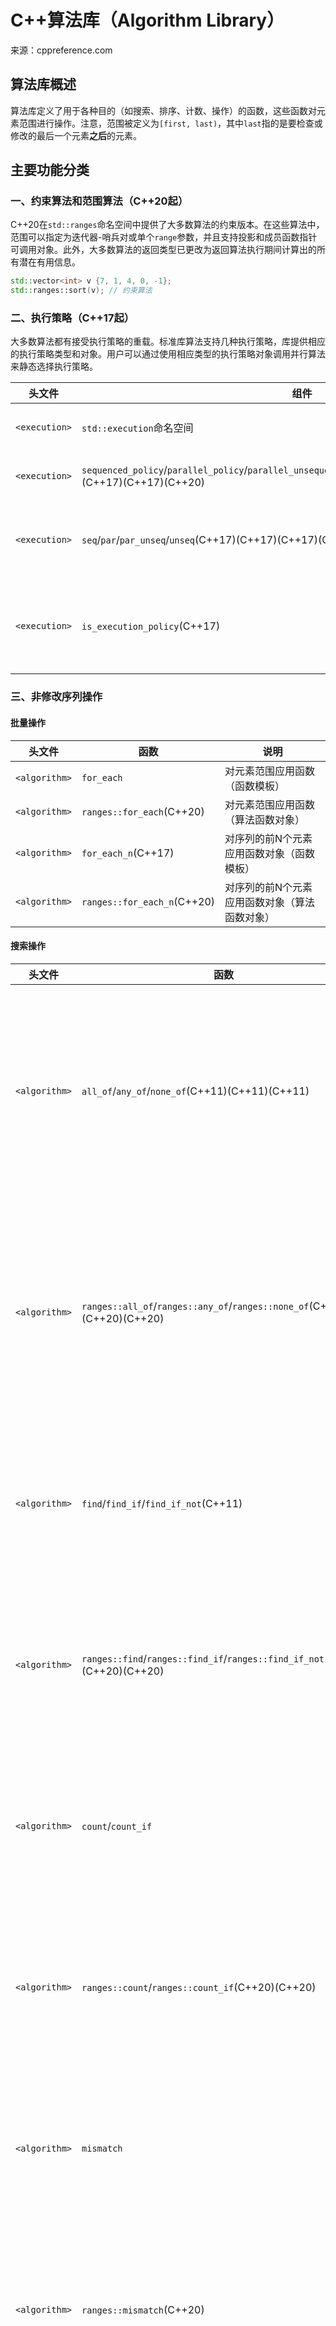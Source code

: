 # C++算法库（Algorithm Library）

来源：cppreference.com

## 算法库概述

算法库定义了用于各种目的（如搜索、排序、计数、操作）的函数，这些函数对元素范围进行操作。注意，范围被定义为`[first, last)`，其中`last`指的是要检查或修改的最后一个元素**之后**的元素。

## 主要功能分类

### 一、约束算法和范围算法（C++20起）

C++20在`std::ranges`命名空间中提供了大多数算法的约束版本。在这些算法中，范围可以指定为迭代器-哨兵对或单个`range`参数，并且支持投影和成员函数指针可调用对象。此外，大多数算法的返回类型已更改为返回算法执行期间计算出的所有潜在有用信息。

```cpp
std::vector<int> v {7, 1, 4, 0, -1};
std::ranges::sort(v); // 约束算法
```

### 二、执行策略（C++17起）

大多数算法都有接受执行策略的重载。标准库算法支持几种执行策略，库提供相应的执行策略类型和对象。用户可以通过使用相应类型的执行策略对象调用并行算法来静态选择执行策略。

| 头文件 | 组件 | 说明 |
|--------|------|------|
| `<execution>` | `std::execution`命名空间 | 执行策略类型和对象 |
| `<execution>` | `sequenced_policy`/`parallel_policy`/`parallel_unsequenced_policy`/`unsequenced_policy`(C++17)(C++17)(C++17)(C++20) | 执行策略类型（类） |
| `<execution>` | `seq`/`par`/`par_unseq`/`unseq`(C++17)(C++17)(C++17)(C++20) | 全局执行策略对象（常量） |
| `<execution>` | `is_execution_policy`(C++17) | 测试类是否表示执行策略（类模板） |

### 三、非修改序列操作

#### 批量操作

| 头文件 | 函数 | 说明 |
|--------|------|------|
| `<algorithm>` | `for_each` | 对元素范围应用函数（函数模板） |
| `<algorithm>` | `ranges::for_each`(C++20) | 对元素范围应用函数（算法函数对象） |
| `<algorithm>` | `for_each_n`(C++17) | 对序列的前N个元素应用函数对象（函数模板） |
| `<algorithm>` | `ranges::for_each_n`(C++20) | 对序列的前N个元素应用函数对象（算法函数对象） |

#### 搜索操作

| 头文件 | 函数 | 说明 |
|--------|------|------|
| `<algorithm>` | `all_of`/`any_of`/`none_of`(C++11)(C++11)(C++11) | 检查谓词是否对范围内的所有、任何或无元素为真（函数模板） |
| `<algorithm>` | `ranges::all_of`/`ranges::any_of`/`ranges::none_of`(C++20)(C++20)(C++20) | 检查谓词是否对范围内的所有、任何或无元素为真（算法函数对象） |
| `<algorithm>` | `find`/`find_if`/`find_if_not`(C++11) | 查找满足特定条件的第一个元素（函数模板） |
| `<algorithm>` | `ranges::find`/`ranges::find_if`/`ranges::find_if_not`(C++20)(C++20)(C++20) | 查找满足特定条件的第一个元素（算法函数对象） |
| `<algorithm>` | `count`/`count_if` | 返回满足特定条件的元素数量（函数模板） |
| `<algorithm>` | `ranges::count`/`ranges::count_if`(C++20)(C++20) | 返回满足特定条件的元素数量（算法函数对象） |
| `<algorithm>` | `mismatch` | 查找两个范围不同的第一个位置（函数模板） |
| `<algorithm>` | `ranges::mismatch`(C++20) | 查找两个范围不同的第一个位置（算法函数对象） |
| `<algorithm>` | `equal` | 确定两组元素是否相同（函数模板） |
| `<algorithm>` | `ranges::equal`(C++20) | 确定两组元素是否相同（算法函数对象） |

### 四、修改序列操作

#### 复制操作

| 头文件 | 函数 | 说明 |
|--------|------|------|
| `<algorithm>` | `copy`/`copy_if`(C++11) | 将元素范围复制到新位置（函数模板） |
| `<algorithm>` | `ranges::copy`/`ranges::copy_if`(C++20)(C++20) | 将元素范围复制到新位置（算法函数对象） |
| `<algorithm>` | `copy_n`(C++11) | 将指定数量的元素复制到新位置（函数模板） |
| `<algorithm>` | `ranges::copy_n`(C++20) | 将指定数量的元素复制到新位置（算法函数对象） |
| `<algorithm>` | `move`(C++11) | 将元素范围移动到新位置（函数模板） |
| `<algorithm>` | `ranges::move`(C++20) | 将元素范围移动到新位置（算法函数对象） |

#### 交换操作

| 头文件 | 函数 | 说明 |
|--------|------|------|
| `<utility>`(C++11) | `swap` | 交换两个对象的值（函数模板） |
| `<algorithm>` | `swap_ranges` | 交换两个元素范围（函数模板） |
| `<algorithm>` | `ranges::swap_ranges`(C++20) | 交换两个元素范围（算法函数对象） |
| `<algorithm>` | `iter_swap` | 交换两个迭代器指向的元素（函数模板） |

#### 转换操作

| 头文件 | 函数 | 说明 |
|--------|------|------|
| `<algorithm>` | `transform` | 对元素范围应用函数，将结果存储在目标范围（函数模板） |
| `<algorithm>` | `ranges::transform`(C++20) | 对元素范围应用函数（算法函数对象） |
| `<algorithm>` | `replace`/`replace_if` | 用另一个值替换满足特定条件的所有值（函数模板） |
| `<algorithm>` | `ranges::replace`/`ranges::replace_if`(C++20)(C++20) | 用另一个值替换满足特定条件的所有值（算法函数对象） |

#### 生成操作

| 头文件 | 函数 | 说明 |
|--------|------|------|
| `<algorithm>` | `fill` | 将给定值复制赋值给范围内的每个元素（函数模板） |
| `<algorithm>` | `ranges::fill`(C++20) | 为元素范围分配特定值（算法函数对象） |
| `<algorithm>` | `generate` | 将连续函数调用的结果赋值给范围内的每个元素（函数模板） |
| `<algorithm>` | `ranges::generate`(C++20) | 在范围中保存函数结果（算法函数对象） |

#### 删除操作

| 头文件 | 函数 | 说明 |
|--------|------|------|
| `<algorithm>` | `remove`/`remove_if` | 删除满足特定条件的元素（函数模板） |
| `<algorithm>` | `ranges::remove`/`ranges::remove_if`(C++20)(C++20) | 删除满足特定条件的元素（算法函数对象） |
| `<algorithm>` | `unique` | 删除范围内的连续重复元素（函数模板） |
| `<algorithm>` | `ranges::unique`(C++20) | 删除范围内的连续重复元素（算法函数对象） |

#### 顺序改变操作

| 头文件 | 函数 | 说明 |
|--------|------|------|
| `<algorithm>` | `reverse` | 反转范围内的元素顺序（函数模板） |
| `<algorithm>` | `ranges::reverse`(C++20) | 反转范围内的元素顺序（算法函数对象） |
| `<algorithm>` | `rotate` | 旋转范围内的元素顺序（函数模板） |
| `<algorithm>` | `ranges::rotate`(C++20) | 旋转范围内的元素顺序（算法函数对象） |
| `<algorithm>` | `shuffle`(C++11) | 随机重新排列范围内的元素（函数模板） |
| `<algorithm>` | `ranges::shuffle`(C++20) | 随机重新排列范围内的元素（算法函数对象） |

### 五、排序和相关操作

#### 排序操作

| 头文件 | 函数 | 说明 |
|--------|------|------|
| `<algorithm>` | `sort` | 将范围排序为升序（函数模板） |
| `<algorithm>` | `ranges::sort`(C++20) | 将范围排序为升序（算法函数对象） |
| `<algorithm>` | `stable_sort` | 对元素范围排序，同时保持相等元素间的顺序（函数模板） |
| `<algorithm>` | `ranges::stable_sort`(C++20) | 对元素范围排序，同时保持相等元素间的顺序（算法函数对象） |

#### 二分搜索操作

| 头文件 | 函数 | 说明 |
|--------|------|------|
| `<algorithm>` | `lower_bound` | 返回指向不小于给定值的第一个元素的迭代器（函数模板） |
| `<algorithm>` | `ranges::lower_bound`(C++20) | 返回指向不小于给定值的第一个元素的迭代器（算法函数对象） |
| `<algorithm>` | `binary_search` | 确定部分有序范围内是否存在元素（函数模板） |
| `<algorithm>` | `ranges::binary_search`(C++20) | 确定部分有序范围内是否存在元素（算法函数对象） |

#### 集合操作

| 头文件 | 函数 | 说明 |
|--------|------|------|
| `<algorithm>` | `includes` | 如果一个序列是另一个序列的子序列则返回true（函数模板） |
| `<algorithm>` | `ranges::includes`(C++20) | 如果一个序列是另一个序列的子序列则返回true（算法函数对象） |
| `<algorithm>` | `set_union` | 计算两个集合的并集（函数模板） |
| `<algorithm>` | `ranges::set_union`(C++20) | 计算两个集合的并集（算法函数对象） |

### 六、数值操作

| 头文件 | 函数 | 说明 |
|--------|------|------|
| `<numeric>` | `iota`(C++11) | 用起始值的连续增量填充范围（函数模板） |
| `<numeric>` | `accumulate` | 求和或折叠元素范围（函数模板） |
| `<numeric>` | `reduce`(C++17) | 类似于std::accumulate，但不按顺序（函数模板） |
| `<numeric>` | `partial_sum` | 计算元素范围的部分和（函数模板） |

### 七、未初始化内存操作

| 头文件 | 函数 | 说明 |
|--------|------|------|
| `<memory>` | `uninitialized_copy` | 将对象范围复制到未初始化的内存区域（函数模板） |
| `<memory>` | `ranges::uninitialized_copy`(C++20) | 将对象范围复制到未初始化的内存区域（算法函数对象） |
| `<memory>` | `uninitialized_fill` | 将对象复制到由范围定义的未初始化内存区域（函数模板） |
| `<memory>` | `ranges::uninitialized_fill`(C++20) | 将对象复制到由范围定义的未初始化内存区域（算法函数对象） |
| `<memory>` | `uninitialized_move`(C++17) | 将对象范围移动到未初始化的内存区域（函数模板） |
| `<memory>` | `ranges::uninitialized_move`(C++20) | 将对象范围移动到未初始化的内存区域（算法函数对象） |

---

## 扩展知识详解

### 一、现代算法库演进

#### 1. 基础算法使用（C++98/03）
```cpp
#include <algorithm>
#include <vector>
#include <iostream>

void basic_algorithms() {
    std::vector<int> vec = {3, 1, 4, 1, 5, 9, 2, 6};
    
    // 排序
    std::sort(vec.begin(), vec.end());
    
    // 查找
    auto it = std::find(vec.begin(), vec.end(), 5);
    if (it != vec.end()) {
        std::cout << "Found 5 at position: " << (it - vec.begin()) << std::endl;
    }
    
    // 计数
    int count = std::count(vec.begin(), vec.end(), 1);
    std::cout << "Count of 1: " << count << std::endl;
    
    // 遍历
    std::for_each(vec.begin(), vec.end(), [](int n) {
        std::cout << n << " ";
    });
    std::cout << std::endl;
}
```

#### 2. 现代改进（C++11/14）
```cpp
#include <algorithm>
#include <vector>
#include <numeric>
#include <functional>

void modern_algorithms() {
    std::vector<int> vec = {1, 2, 3, 4, 5};
    
    // 移动操作
    std::vector<int> dest(vec.size());
    std::move(vec.begin(), vec.end(), dest.begin());
    
    // 条件操作
    auto it = std::find_if(dest.begin(), dest.end(), 
                          [](int n) { return n > 3; });
    
    // 变换操作
    std::vector<int> squared(dest.size());
    std::transform(dest.begin(), dest.end(), squared.begin(),
                   [](int n) { return n * n; });
    
    // 数值操作
    int sum = std::accumulate(squared.begin(), squared.end(), 0);
    std::cout << "Sum: " << sum << std::endl;
}
```

#### 3. 范围算法（C++20）
```cpp
#include <algorithm>
#include <ranges>
#include <vector>
#include <iostream>

void ranges_algorithms() {
    std::vector<int> vec = {3, 1, 4, 1, 5, 9, 2, 6};
    
    // 范围排序
    std::ranges::sort(vec);
    
    // 范围查找
    auto it = std::ranges::find(vec, 5);
    if (it != vec.end()) {
        std::cout << "Found 5" << std::endl;
    }
    
    // 范围计数
    auto count = std::ranges::count(vec, 1);
    std::cout << "Count of 1: " << count << std::endl;
    
    // 管道操作
    auto even_count = vec | std::views::filter([](int n) { return n % 2 == 0; })
                          | std::ranges::distance;
    std::cout << "Even numbers: " << even_count << std::endl;
}
```

### 二、关键算法详解

#### 1. 排序算法家族
```cpp
#include <algorithm>
#include <vector>
#include <random>
#include <chrono>

void sorting_algorithms() {
    std::vector<int> vec(10000);
    std::iota(vec.begin(), vec.end(), 1);
    
    // 随机打乱
    std::random_device rd;
    std::mt19937 g(rd());
    std::shuffle(vec.begin(), vec.end(), g);
    
    // 基本排序
    std::vector<int> sorted = vec;
    std::sort(sorted.begin(), sorted.end());
    
    // 稳定排序
    std::vector<std::pair<int, int>> pairs = {{3, 1}, {1, 2}, {3, 3}, {2, 4}};
    std::stable_sort(pairs.begin(), pairs.end(), 
                     [](const auto& a, const auto& b) { return a.first < b.first; });
    
    // 部分排序
    std::vector<int> partial = vec;
    std::partial_sort(partial.begin(), partial.begin() + 10, partial.end());
    
    // 第N个元素
    std::vector<int> nth = vec;
    std::nth_element(nth.begin(), nth.begin() + 5000, nth.end());
    std::cout << "Median: " << nth[5000] << std::endl;
}
```

#### 2. 集合操作
```cpp
#include <algorithm>
#include <vector>
#include <iostream>

void set_operations() {
    std::vector<int> set1 = {1, 2, 3, 4, 5};
    std::vector<int> set2 = {3, 4, 5, 6, 7};
    
    // 并集
    std::vector<int> union_result;
    std::set_union(set1.begin(), set1.end(),
                   set2.begin(), set2.end(),
                   std::back_inserter(union_result));
    
    // 交集
    std::vector<int> intersection_result;
    std::set_intersection(set1.begin(), set1.end(),
                         set2.begin(), set2.end(),
                         std::back_inserter(intersection_result));
    
    // 差集
    std::vector<int> difference_result;
    std::set_difference(set1.begin(), set1.end(),
                       set2.begin(), set2.end(),
                       std::back_inserter(difference_result));
    
    // 对称差集
    std::vector<int> sym_diff_result;
    std::set_symmetric_difference(set1.begin(), set1.end(),
                                 set2.begin(), set2.end(),
                                 std::back_inserter(sym_diff_result));
}
```

#### 3. 堆操作
```cpp
#include <algorithm>
#include <vector>
#include <iostream>

void heap_operations() {
    std::vector<int> heap = {1, 2, 3, 4, 5, 6, 7};
    
    // 创建堆
    std::make_heap(heap.begin(), heap.end());
    std::cout << "Max element: " << heap.front() << std::endl;
    
    // 向堆中添加元素
    heap.push_back(8);
    std::push_heap(heap.begin(), heap.end());
    
    // 从堆中移除最大元素
    std::pop_heap(heap.begin(), heap.end());
    int max_val = heap.back();
    heap.pop_back();
    std::cout << "Popped max: " << max_val << std::endl;
    
    // 堆排序
    std::sort_heap(heap.begin(), heap.end());
}
```

### 三、并行算法（C++17）

```cpp
#include <algorithm>
#include <execution>
#include <vector>
#include <numeric>

void parallel_algorithms() {
    std::vector<int> vec(1000000);
    std::iota(vec.begin(), vec.end(), 1);
    
    // 顺序执行
    auto sum_seq = std::accumulate(vec.begin(), vec.end(), 0LL);
    
    // 并行执行
    auto sum_par = std::reduce(std::execution::par, vec.begin(), vec.end(), 0LL);
    
    // 并行变换归约
    auto result = std::transform_reduce(
        std::execution::par,
        vec.begin(), vec.end(),
        0LL,
        std::plus<>{},
        [](int n) { return static_cast<long long>(n) * n; }
    );
}
```

### 四、实际应用示例

#### 1. 数据处理管道
```cpp
#include <algorithm>
#include <ranges>
#include <vector>
#include <string>

class DataProcessor {
public:
    // 使用范围算法的数据处理管道
    static std::vector<std::string> process_data(const std::vector<int>& data) {
        return data 
            | std::views::filter([](int n) { return n > 0; })
            | std::views::transform([](int n) { return n * n; })
            | std::views::take(10)
            | std::views::transform([](int n) { return std::to_string(n); })
            | std::ranges::to<std::vector>();
    }
    
    // 传统算法版本
    static std::vector<std::string> process_data_traditional(const std::vector<int>& data) {
        std::vector<int> filtered;
        std::copy_if(data.begin(), data.end(), std::back_inserter(filtered),
                     [](int n) { return n > 0; });
        
        std::vector<int> transformed(filtered.size());
        std::transform(filtered.begin(), filtered.end(), transformed.begin(),
                       [](int n) { return n * n; });
        
        transformed.resize(std::min(transformed.size(), size_t(10)));
        
        std::vector<std::string> result(transformed.size());
        std::transform(transformed.begin(), transformed.end(), result.begin(),
                       [](int n) { return std::to_string(n); });
        
        return result;
    }
};
```

#### 2. 自定义比较器和投影
```cpp
#include <algorithm>
#include <ranges>
#include <vector>
#include <string>

struct Person {
    std::string name;
    int age;
    double salary;
};

void custom_comparisons() {
    std::vector<Person> people = {
        {"Alice", 30, 50000},
        {"Bob", 25, 60000},
        {"Charlie", 35, 45000}
    };
    
    // 按年龄排序（C++20范围算法）
    std::ranges::sort(people, {}, &Person::age);
    
    // 按姓名排序
    std::ranges::sort(people, {}, &Person::name);
    
    // 使用自定义比较器
    std::ranges::sort(people, 
                     [](const Person& a, const Person& b) { 
                         return a.salary > b.salary; 
                     });
    
    // 查找特定人员
    auto it = std::ranges::find(people, "Bob", &Person::name);
    if (it != people.end()) {
        std::cout << "Found: " << it->name << std::endl;
    }
}
```

#### 3. 数值算法应用
```cpp
#include <numeric>
#include <vector>
#include <iostream>
#include <functional>

void numerical_algorithms() {
    std::vector<int> numbers = {1, 2, 3, 4, 5};
    
    // 累积和
    std::vector<int> partial_sums;
    std::partial_sum(numbers.begin(), numbers.end(), 
                     std::back_inserter(partial_sums));
    
    // 相邻差分
    std::vector<int> differences;
    std::adjacent_difference(numbers.begin(), numbers.end(),
                           std::back_inserter(differences));
    
    // 内积
    std::vector<int> weights = {2, 3, 1, 4, 2};
    int dot_product = std::inner_product(numbers.begin(), numbers.end(),
                                       weights.begin(), 0);
    
    // 现代归约（C++17）
    long long sum = std::reduce(numbers.begin(), numbers.end(), 0LL);
    long long product = std::reduce(numbers.begin(), numbers.end(), 1LL,
                                  std::multiplies<>{});
}
```

#### 4. 内存管理算法
```cpp
#include <memory>
#include <algorithm>
#include <vector>

template<typename T>
class UninitializedVector {
private:
    std::allocator<T> alloc_;
    T* data_;
    size_t size_;
    size_t capacity_;
    
public:
    explicit UninitializedVector(size_t capacity) 
        : size_(0), capacity_(capacity) {
        data_ = alloc_.allocate(capacity_);
    }
    
    ~UninitializedVector() {
        std::destroy_n(data_, size_);
        alloc_.deallocate(data_, capacity_);
    }
    
    template<typename Iterator>
    void assign(Iterator first, Iterator last) {
        size_t count = std::distance(first, last);
        if (count > capacity_) {
            throw std::bad_alloc();
        }
        
        std::uninitialized_copy(first, last, data_);
        size_ = count;
    }
    
    void push_back(const T& value) {
        if (size_ >= capacity_) {
            throw std::bad_alloc();
        }
        
        std::construct_at(data_ + size_, value);
        ++size_;
    }
};
```

## 特性测试宏

| 特性测试宏 | 值 | 标准 | 特性 |
|------------|----|------|------|
| `__cpp_lib_parallel_algorithm` | `201603L` | (C++17) | 并行算法 |
| `__cpp_lib_execution` | `201603L` | (C++17) | 执行策略 |
| `__cpp_lib_constexpr_algorithms` | `201806L` | (C++20) | 算法的constexpr |
| `__cpp_lib_sample` | `201603L` | (C++17) | std::sample |

## C标准库对应

| 头文件 | 函数 | 说明 |
|--------|------|------|
| `<cstdlib>` | `qsort` | 对未指定类型的元素范围排序（函数） |
| `<cstdlib>` | `bsearch` | 在数组中搜索未指定类型的元素（函数） |

## 相关页面

| 页面名称 | 说明 |
|----------|------|
| [C算法文档] | C语言对应文档 |

## 缺陷报告

以下行为变更的缺陷报告已追溯应用于先前发布的C++标准。

## 页面信息

- 页面地址：<https://en.cppreference.com/mwiki/index.php?title=cpp/algorithm&oldid=179901>
- 最后修改时间：2025年1月28日 11:13
- 离线版本获取时间：2025年2月9日 16:39

---

✅ C++算法库是现代C++编程的核心组件，提供了从基本搜索排序到高级并行计算的全面功能。理解算法库的演进历程和各组件的使用方法，对于编写高效、安全的C++代码至关重要。从C++98的基础算法到C++20的范围算法，再到C++17的并行算法，算法库不断演进以满足现代软件开发的需求。正确使用排序、搜索、数值计算等关键算法，能够显著提高程序性能。掌握并行算法和范围算法等现代特性，可以让代码更加简洁和表达力强。自定义比较器、投影和执行策略等高级工具为处理复杂的数据结构提供了灵活的解决方案。算法库的设计遵循零开销抽象原则，确保了性能的同时提供了强大的功能。持续学习和实践算法库的新特性，是成为优秀C++开发者的重要途径。